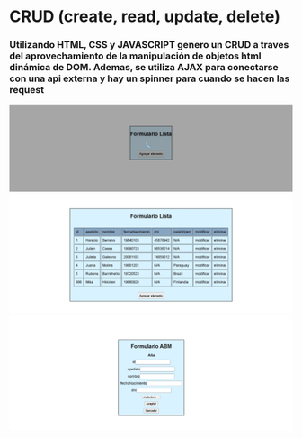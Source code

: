 # CRUD (create, read, update, delete) 

### Utilizando HTML, CSS y JAVASCRIPT genero un CRUD a traves del aprovechamiento de la manipulación de objetos html dinámica de DOM. Ademas, se utiliza AJAX para conectarse con una api externa y hay un spinner para cuando se hacen las request

![imagenLocal](imgs/spinner.jpeg)
![imagenLocal](imgs/main.jfif)
![imagenLocal](imgs/amb.jfif)